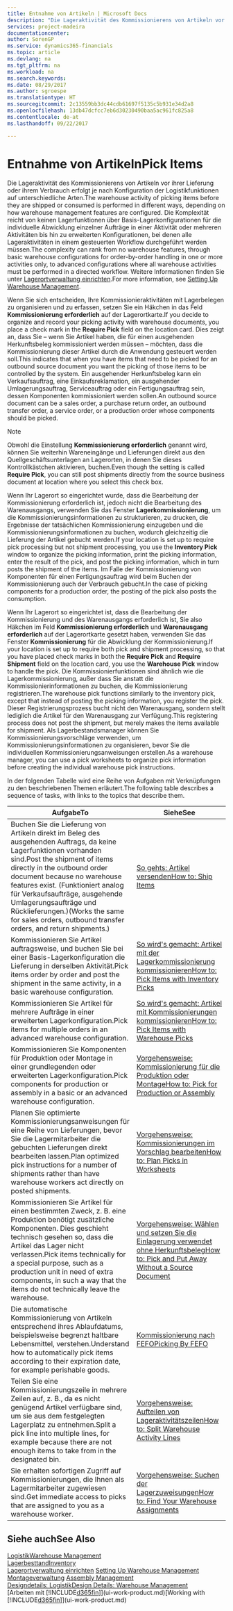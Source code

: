 ```yaml
---
title: Entnahme von Artikeln | Microsoft Docs
description: "Die Lageraktivität des Kommissionierens von Artikeln vor ihrer Lieferung oder ihrem Verbrauch erfolgt je nach Konfiguration der Logistikfunktionen auf unterschiedliche Arten. Die [Einrichtung](../configure-warehouse-processes.md) Komplexität reicht von keinen Lagerfunktionen über Basis- Lagerkonfigurationen für die individuelle Abwicklung einzelner Aufträge in einer Aktivität oder mehreren Aktivitäten bis hin zu erweiterten Konfigurationen, bei denen alle Lageraktivitäten in einem gesteuerten Workflow durchgeführt werden müssen."
services: project-madeira
documentationcenter: 
author: SorenGP
ms.service: dynamics365-financials
ms.topic: article
ms.devlang: na
ms.tgt_pltfrm: na
ms.workload: na
ms.search.keywords: 
ms.date: 08/29/2017
ms.author: sgroespe
ms.translationtype: HT
ms.sourcegitcommit: 2c13559bb3dc44cdb61697f5135c5b931e34d2a8
ms.openlocfilehash: 13db47dcfcc7eb6d30230490baa5ac961fc825a8
ms.contentlocale: de-at
ms.lasthandoff: 09/22/2017

---
```

# <a name="pick-items"></a><span data-ttu-id="b3633-104">Entnahme von Artikeln</span><span class="sxs-lookup"><span data-stu-id="b3633-104">Pick Items</span></span>
<span data-ttu-id="b3633-105">Die Lageraktivität des Kommissionierens von Artikeln vor ihrer Lieferung oder ihrem Verbrauch erfolgt je nach Konfiguration der Logistikfunktionen auf unterschiedliche Arten.</span><span class="sxs-lookup"><span data-stu-id="b3633-105">The warehouse activity of picking items before they are shipped or consumed is performed in different ways, depending on how warehouse management features are configured.</span></span> <span data-ttu-id="b3633-106">Die Komplexität reicht von keinen Lagerfunktionen über Basis-Lagerkonfigurationen für die individuelle Abwicklung einzelner Aufträge in einer Aktivität oder mehreren Aktivitäten bis hin zu erweiterten Konfigurationen, bei denen alle Lageraktivitäten in einem gesteuerten Workflow durchgeführt werden müssen.</span><span class="sxs-lookup"><span data-stu-id="b3633-106">The complexity can rank from no warehouse features, through basic warehouse configurations for order-by-order handling in one or more activities only, to advanced configurations where all warehouse activities must be performed in a directed workflow.</span></span> <span data-ttu-id="b3633-107">Weitere Informationen finden Sie unter [Lagerortverwaltung einrichten](warehouse-setup-warehouse.md).</span><span class="sxs-lookup"><span data-stu-id="b3633-107">For more information, see [Setting Up Warehouse Management](warehouse-setup-warehouse.md).</span></span>

<span data-ttu-id="b3633-108">Wenn Sie sich entscheiden, Ihre Kommissionieraktivitäten mit Lagerbelegen zu organisieren und zu erfassen, setzen Sie ein Häkchen in das Feld **Kommissionierung erforderlich** auf der Lagerortkarte.</span><span class="sxs-lookup"><span data-stu-id="b3633-108">If you decide to organize and record your picking activity with warehouse documents, you place a check mark in the **Require Pick** field on the location card.</span></span> <span data-ttu-id="b3633-109">Dies zeigt an, dass Sie – wenn Sie Artikel haben, die für einen ausgehenden Herkunftsbeleg kommissioniert werden müssen – möchten, dass die Kommissionierung dieser Artikel durch die Anwendung gesteuert werden soll.</span><span class="sxs-lookup"><span data-stu-id="b3633-109">This indicates that when you have items that need to be picked for an outbound source document you want the picking of those items to be controlled by the system.</span></span> <span data-ttu-id="b3633-110">Ein ausgehender Herkunftsbeleg kann ein Verkaufsauftrag, eine Einkaufsreklamation, ein ausgehender Umlagerungsauftrag, Serviceauftrag oder ein Fertigungsauftrag sein, dessen Komponenten kommissioniert werden sollen.</span><span class="sxs-lookup"><span data-stu-id="b3633-110">An outbound source document can be a sales order, a purchase return order, an outbound transfer order, a service order, or a production order whose components should be picked.</span></span>

> [!NOTE]
> <span data-ttu-id="b3633-111">Obwohl die Einstellung **Kommissionierung erforderlich** genannt wird, können Sie weiterhin Wareneingänge und Lieferungen direkt aus den Quellgeschäftsunterlagen an Lagerorten, in denen Sie dieses Kontrollkästchen aktivieren, buchen.</span><span class="sxs-lookup"><span data-stu-id="b3633-111">Even though the setting is called **Require Pick**, you can still post shipments directly from the source business document at location where you select this check box.</span></span>

<span data-ttu-id="b3633-112">Wenn Ihr Lagerort so eingerichtet wurde, dass die Bearbeitung der Kommissionierung erforderlich ist, jedoch nicht die Bearbeitung des Warenausgangs, verwenden Sie das Fenster **Lagerkommissionierung**, um die Kommissionierungsinformationen zu strukturieren, zu drucken, die Ergebnisse der tatsächlichen Kommissionierung einzugeben und die Kommissionierungsinformationen zu buchen, wodurch gleichzeitig die Lieferung der Artikel gebucht werden.</span><span class="sxs-lookup"><span data-stu-id="b3633-112">If your location is set up to require pick processing but not shipment processing, you use the **Inventory Pick** window to organize the picking information, print the picking information, enter the result of the pick, and post the picking information, which in turn posts the shipment of the items.</span></span> <span data-ttu-id="b3633-113">Im Falle der Kommissionierung von Komponenten für einen Fertigungsauftrag wird beim Buchen der Kommissionierung auch der Verbrauch gebucht.</span><span class="sxs-lookup"><span data-stu-id="b3633-113">In the case of picking components for a production order, the posting of the pick also posts the consumption.</span></span>

<span data-ttu-id="b3633-114">Wenn Ihr Lagerort so eingerichtet ist, dass die Bearbeitung der Kommissionierung und des Warenausgangs erforderlich ist, Sie also Häkchen im Feld **Kommissionierung erforderlich** und **Warenausgang erforderlich** auf der Lagerortkarte gesetzt haben, verwenden Sie das Fenster **Kommissionierung** für die Abwicklung der Kommissionierung.</span><span class="sxs-lookup"><span data-stu-id="b3633-114">If your location is set up to require both pick and shipment processing, so that you have placed check marks in both the **Require Pick** and **Require Shipment** field on the location card, you use the **Warehouse Pick** window to handle the pick.</span></span> <span data-ttu-id="b3633-115">Die Kommissionierfunktionen sind ähnlich wie die Lagerkommissionierung, außer dass Sie anstatt die Kommissionierinformationen zu buchen, die Kommissionierung registrieren.</span><span class="sxs-lookup"><span data-stu-id="b3633-115">The warehouse pick functions similarly to the inventory pick, except that instead of posting the picking information, you register the pick.</span></span> <span data-ttu-id="b3633-116">Dieser Registrierungsprozess bucht nicht den Warenausgang, sondern stellt lediglich die Artikel für den Warenausgang zur Verfügung.</span><span class="sxs-lookup"><span data-stu-id="b3633-116">This registering process does not post the shipment, but merely makes the items available for shipment.</span></span> <span data-ttu-id="b3633-117">Als Lagerbestandsmanager können Sie Kommissionierungsvorschläge verwenden, um Kommissionierungsinformationen zu organisieren, bevor Sie die individuellen Kommissionierungsanweisungen erstellen.</span><span class="sxs-lookup"><span data-stu-id="b3633-117">As a warehouse manager, you can use a pick worksheets to organize pick information before creating the individual warehouse pick instructions.</span></span>

<span data-ttu-id="b3633-118">In der folgenden Tabelle wird eine Reihe von Aufgaben mit Verknüpfungen zu den beschriebenen Themen erläutert.</span><span class="sxs-lookup"><span data-stu-id="b3633-118">The following table describes a sequence of tasks, with links to the topics that describe them.</span></span>   

|<span data-ttu-id="b3633-119">**Aufgabe**</span><span class="sxs-lookup"><span data-stu-id="b3633-119">**To**</span></span>|<span data-ttu-id="b3633-120">**Siehe**</span><span class="sxs-lookup"><span data-stu-id="b3633-120">**See**</span></span>|
|------------|-------------|  
|<span data-ttu-id="b3633-121">Buchen Sie die Lieferung von Artikeln direkt im Beleg des ausgehenden Auftrags, da keine Lagerfunktionen vorhanden sind.</span><span class="sxs-lookup"><span data-stu-id="b3633-121">Post the shipment of items directly in the outbound order document because no warehouse features exist.</span></span> <span data-ttu-id="b3633-122">(Funktioniert analog für Verkaufsaufträge, ausgehende Umlagerungsaufträge und Rücklieferungen.)</span><span class="sxs-lookup"><span data-stu-id="b3633-122">(Works the same for sales orders, outbound transfer orders, and return shipments.)</span></span>|[<span data-ttu-id="b3633-123">So gehts: Artikel versenden</span><span class="sxs-lookup"><span data-stu-id="b3633-123">How to: Ship Items</span></span>](warehouse-how-ship-items.md)|  
|<span data-ttu-id="b3633-124">Kommissionieren Sie Artikel auftragsweise, und buchen Sie bei einer Basis-Lagerkonfiguration die Lieferung in derselben Aktivität.</span><span class="sxs-lookup"><span data-stu-id="b3633-124">Pick items order by order and post the shipment in the same activity, in a basic warehouse configuration.</span></span>|[<span data-ttu-id="b3633-125">So wird's gemacht: Artikel mit der Lagerkommissionierung kommissionieren</span><span class="sxs-lookup"><span data-stu-id="b3633-125">How to: Pick Items with Inventory Picks</span></span>](warehouse-how-to-pick-items-with-inventory-picks.md)|
|<span data-ttu-id="b3633-126">Kommissionieren Sie Artikel für mehrere Aufträge in einer erweiterten Lagerkonfiguration.</span><span class="sxs-lookup"><span data-stu-id="b3633-126">Pick items for multiple orders in an advanced warehouse configuration.</span></span>|[<span data-ttu-id="b3633-127">So wird's gemacht: Artikel mit Kommissionierungen kommissionieren</span><span class="sxs-lookup"><span data-stu-id="b3633-127">How to: Pick Items with Warehouse Picks</span></span>](warehouse-how-to-pick-items-for-warehouse-shipment.md)|  
|<span data-ttu-id="b3633-128">Kommissionieren Sie Komponenten für Produktion oder Montage in einer grundlegenden oder erweiterten Lagerkonfiguration.</span><span class="sxs-lookup"><span data-stu-id="b3633-128">Pick components for production or assembly in a basic or an advanced warehouse configuration.</span></span>|[<span data-ttu-id="b3633-129">Vorgehensweise: Kommissionierung für die Produktion oder Montage</span><span class="sxs-lookup"><span data-stu-id="b3633-129">How to: Pick for Production or Assembly</span></span>](warehouse-how-to-pick-for-production.md)|  
|<span data-ttu-id="b3633-130">Planen Sie optimierte Kommissionierungsanweisungen für eine Reihe von Lieferungen, bevor Sie die Lagermitarbeiter die gebuchten Lieferungen direkt bearbeiten lassen.</span><span class="sxs-lookup"><span data-stu-id="b3633-130">Plan optimized pick instructions for a number of shipments rather than have warehouse workers act directly on posted shipments.</span></span>|[<span data-ttu-id="b3633-131">Vorgehensweise: Kommissionierungen im Vorschlag bearbeiten</span><span class="sxs-lookup"><span data-stu-id="b3633-131">How to: Plan Picks in Worksheets</span></span>](warehouse-how-to-plan-picks-in-worksheets.md)|  
|<span data-ttu-id="b3633-132">Kommissionieren Sie Artikel für einen bestimmten Zweck, z. B. eine Produktion benötigt zusätzliche Komponenten. Dies geschieht technisch gesehen so, dass die Artikel das Lager nicht verlassen.</span><span class="sxs-lookup"><span data-stu-id="b3633-132">Pick items technically for a special purpose, such as a production unit in need of extra components, in such a way that the items do not technically leave the warehouse.</span></span>|[<span data-ttu-id="b3633-133">Vorgehensweise: Wählen und setzen Sie die Einlagerung verwendet ohne Herkunftsbeleg</span><span class="sxs-lookup"><span data-stu-id="b3633-133">How to: Pick and Put Away Without a Source Document</span></span>](warehouse-how-to-create-put-aways-from-internal-put-aways.md)|
|<span data-ttu-id="b3633-134">Die automatische Kommissionierung von Artikeln entsprechend ihres Ablaufdatums, beispielsweise begrenzt haltbare Lebensmittel, verstehen.</span><span class="sxs-lookup"><span data-stu-id="b3633-134">Understand how to automatically pick items according to their expiration date, for example perishable goods.</span></span>|[<span data-ttu-id="b3633-135">Kommissionierung nach FEFO</span><span class="sxs-lookup"><span data-stu-id="b3633-135">Picking By FEFO</span></span>](warehouse-picking-by-fefo.md)|
|<span data-ttu-id="b3633-136">Teilen Sie eine Kommissionierungszeile in mehrere Zeilen auf, z. B., da es nicht genügend Artikel verfügbare sind, um sie aus dem festgelegten Lagerplatz zu entnehmen.</span><span class="sxs-lookup"><span data-stu-id="b3633-136">Split a pick line into multiple lines, for example because there are not enough items to take from in the designated bin.</span></span>|[<span data-ttu-id="b3633-137">Vorgehensweise: Aufteilen von Lageraktivitätszeilen</span><span class="sxs-lookup"><span data-stu-id="b3633-137">How to: Split Warehouse Activity Lines</span></span>](warehouse-how-to-split-warehouse-activity-lines.md)|
|<span data-ttu-id="b3633-138">Sie erhalten sofortigen Zugriff auf Kommissionierungen, die Ihnen als Lagermitarbeiter zugewiesen sind.</span><span class="sxs-lookup"><span data-stu-id="b3633-138">Get immediate access to picks that are assigned to you as a warehouse worker.</span></span>|[<span data-ttu-id="b3633-139">Vorgehensweise: Suchen der Lagerzuweisungen</span><span class="sxs-lookup"><span data-stu-id="b3633-139">How to: Find Your Warehouse Assignments</span></span>](warehouse-how-to-find-your-warehouse-assignments.md)|  

## <a name="see-also"></a><span data-ttu-id="b3633-140">Siehe auch</span><span class="sxs-lookup"><span data-stu-id="b3633-140">See Also</span></span>  
[<span data-ttu-id="b3633-141">Logistik</span><span class="sxs-lookup"><span data-stu-id="b3633-141">Warehouse Management</span></span>](warehouse-manage-warehouse.md)  
[<span data-ttu-id="b3633-142">Lagerbesttand</span><span class="sxs-lookup"><span data-stu-id="b3633-142">Inventory</span></span>](inventory-manage-inventory.md)  
<span data-ttu-id="b3633-143">[Lagerortverwaltung einrichten](warehouse-setup-warehouse.md)   </span><span class="sxs-lookup"><span data-stu-id="b3633-143">[Setting Up Warehouse Management](warehouse-setup-warehouse.md)   </span></span>  
<span data-ttu-id="b3633-144">[Montageverwaltung](assembly-assemble-items.md)  </span><span class="sxs-lookup"><span data-stu-id="b3633-144">[Assembly Management](assembly-assemble-items.md)  </span></span>  
[<span data-ttu-id="b3633-145">Designdetails: Logistik</span><span class="sxs-lookup"><span data-stu-id="b3633-145">Design Details: Warehouse Management</span></span>](design-details-warehouse-management.md)  
<span data-ttu-id="b3633-146">[Arbeiten mit [!INCLUDE[d365fin](includes/d365fin_md.md)]](ui-work-product.md)</span><span class="sxs-lookup"><span data-stu-id="b3633-146">[Working with [!INCLUDE[d365fin](includes/d365fin_md.md)]](ui-work-product.md)</span></span>


